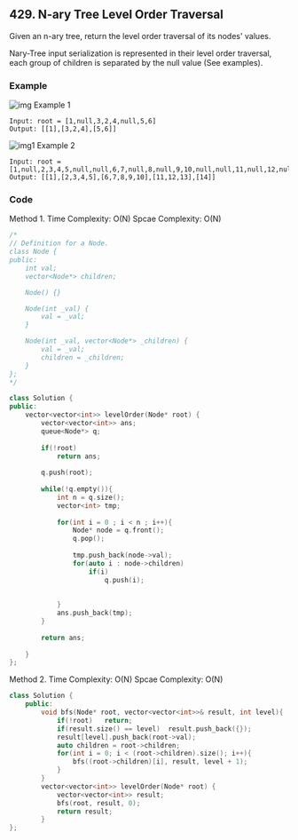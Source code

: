 ## 429. N-ary Tree Level Order Traversal

Given an n-ary tree, return the level order traversal of its nodes' values.

Nary-Tree input serialization is represented in their level order traversal, each group of children is separated by the null value (See examples).

### Example

![img](https://assets.leetcode.com/uploads/2018/10/12/narytreeexample.png "img")
Example 1

```text
Input: root = [1,null,3,2,4,null,5,6]
Output: [[1],[3,2,4],[5,6]]
```

![img1](https://assets.leetcode.com/uploads/2019/11/08/sample_4_964.png "img1")
Example 2

```text
Input: root = [1,null,2,3,4,5,null,null,6,7,null,8,null,9,10,null,null,11,null,12,null,13,null,null,14]
Output: [[1],[2,3,4,5],[6,7,8,9,10],[11,12,13],[14]]
```

### Code

Method 1.
Time Complexity: O(N)
Spcae Complexity: O(N)

```c++
/*
// Definition for a Node.
class Node {
public:
    int val;
    vector<Node*> children;

    Node() {}

    Node(int _val) {
        val = _val;
    }

    Node(int _val, vector<Node*> _children) {
        val = _val;
        children = _children;
    }
};
*/

class Solution {
public:
    vector<vector<int>> levelOrder(Node* root) {
        vector<vector<int>> ans;
        queue<Node*> q;
        
        if(!root)
            return ans;
        
        q.push(root);
        
        while(!q.empty()){
            int n = q.size();
            vector<int> tmp;
            
            for(int i = 0 ; i < n ; i++){
                Node* node = q.front();
                q.pop();
                
                tmp.push_back(node->val);
                for(auto i : node->children)
                    if(i)
                        q.push(i);
                
                
            }
            ans.push_back(tmp);
        }
        
        return ans;
        
    }
};
```

Method 2.
Time Complexity: O(N)
Spcae Complexity: O(N)

```c++
class Solution {
    public:
        void bfs(Node* root, vector<vector<int>>& result, int level){
            if(!root)   return;
            if(result.size() == level)  result.push_back({});
            result[level].push_back(root->val);
            auto children = root->children;
            for(int i = 0; i < (root->children).size(); i++){
                bfs((root->children)[i], result, level + 1);
            }
        }
        vector<vector<int>> levelOrder(Node* root) {
            vector<vector<int>> result;
            bfs(root, result, 0);
            return result;
        }
};
```